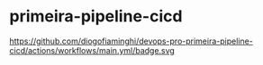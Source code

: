 # primeira-pipeline-cicd

https://github.com/diogofiaminghi/devops-pro-primeira-pipeline-cicd/actions/workflows/main.yml/badge.svg
